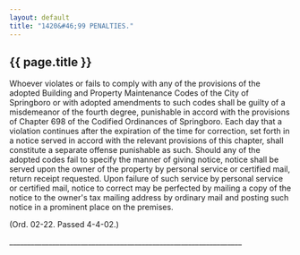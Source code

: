 ```yaml
---
layout: default 
title: "1420&#46;99 PENALTIES."
---
```


{{ page.title }}
----------------

Whoever violates or fails to comply with any of the provisions of the
adopted Building and Property Maintenance Codes of the City of
Springboro or with adopted amendments to such codes shall be guilty of a
misdemeanor of the fourth degree, punishable in accord with the
provisions of Chapter 698 of the Codified Ordinances of Springboro. Each
day that a violation continues after the expiration of the time for
correction, set forth in a notice served in accord with the relevant
provisions of this chapter, shall constitute a separate offense
punishable as such. Should any of the adopted codes fail to specify the
manner of giving notice, notice shall be served upon the owner of the
property by personal service or certified mail, return receipt
requested. Upon failure of such service by personal service or certified
mail, notice to correct may be perfected by mailing a copy of the notice
to the owner's tax mailing address by ordinary mail and posting such
notice in a prominent place on the premises.

(Ord. 02-22. Passed 4-4-02.)

\_\_\_\_\_\_\_\_\_\_\_\_\_\_\_\_\_\_\_\_\_\_\_\_\_\_\_\_\_\_\_\_\_\_\_\_\_\_\_\_\_\_\_\_\_\_\_\_\_\_\_\_\_\_\_\_\_\_\_\_\_\_\_\_\_
